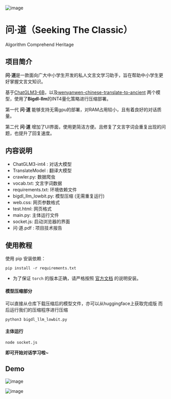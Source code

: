 ![image](https://github.com/andylinx/Classical-Chinese-GPT/blob/main/image/%E9%98%9F%E5%BE%BD.png)
# 问·道（Seeking The Classic）
Algorithm Comprehend Heritage



## 项目简介
**问·道**是一款面向广大中小学生开发的私人文言文学习助手，旨在帮助中小学生更好掌握文言文知识。

基于[ChatGLM3-6B](https://github.com/THUDM/ChatGLM3)，以及[wenyanwen-chinese-translate-to-ancient](https://huggingface.co/raynardj/wenyanwen-chinese-translate-to-ancient) 两个模型，使用了**Bigdl-llm**的INT4量化策略进行压缩部署。

第一代 **问·道** 能够支持无需gpu的部署，对RAM占用较小，且有着良好的对话质量。

第二代 **问·道** 增加了UI界面，使用更简洁方便。且修复了文言字词会重复出现的问题，也提升了回复速度。


## 内容说明

- ChatGLM3-int4 : 对话大模型
- TranslateModel : 翻译大模型  
- crawler.py: 数据爬虫
- vocab.txt: 文言字词数据
- requirements.txt: 环境依赖文件
- bigdl_llm_lowbit.py: 模型压缩 (无需重复运行)
- web.css: 网页参数格式
- test.html: 网页格式
- main.py: 主体运行文件
- socket.js: 启动浏览器的界面
- 问·道.pdf : 项目技术报告



## 使用教程

使用 pip 安装依赖：

```
pip install -r requirements.txt
```

- 为了保证 `torch` 的版本正确，请严格按照 [官方文档](https://pytorch.org/get-started/locally/) 的说明安装。



#### 模型压缩部分

可以直接从仓库下载压缩后的模型文件，亦可以从huggingface上获取完成版
而后运行我们的压缩程序进行压缩

```
python3 bigdl_llm_lowbit.py
```



#### 主体运行

```
node socket.js
```

**即可开始对话学习啦~**





## Demo

![image](https://github.com/andylinx/Classical-Chinese-GPT/blob/main/image/v2.0_demo1.png)

![image](https://github.com/andylinx/Classical-Chinese-GPT/blob/main/image/v2.0_demo2.png)
